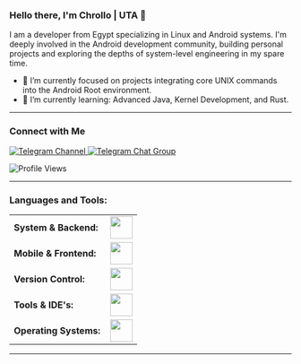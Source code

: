 ### Hello there, I'm Chrollo | UTA 👋

I am a developer from Egypt specializing in Linux and Android systems. I'm deeply involved in the Android development community, building personal projects and exploring the depths of system-level engineering in my spare time.

- 🔭 I’m currently focused on projects integrating core UNIX commands into the Android Root environment.
- 🌱 I’m currently learning: Advanced Java, Kernel Development, and Rust.

---

### Connect with Me
<p align="left">
  <a href="https://t.me/UTA_storage" target="_blank">
    <img src="https://img.shields.io/badge/Telegram-Channel-2CA5E0?style=for-the-badge&logo=telegram&logoColor=white" alt="Telegram Channel">
  </a>
  <a href="https://t.me/UTA_storage_chat" target="_blank">
    <img src="https://img.shields.io/badge/Telegram-Chat%20Group-2CA5E0?style=for-the-badge&logo=telegram&logoColor=white" alt="Telegram Chat Group">
  </a>
</p>

<p align="left"> 
  <img src="https://komarev.com/ghpvc/?username=ChrolloUTA&label=Profile%20Views&color=0e75b6&style=flat-square" alt="Profile Views"/>
</p>

---
### Languages and Tools:
<table>
    <tr>
        <td style="font-weight: bold; padding-right: 10px; vertical-align: center;">System & Backend:</td>
        <td><img height="40" src="https://skillicons.dev/icons?i=c,cpp,java,kotlin,rust,python,bash"/></td>
    </tr>
    <tr>
        <td style="font-weight: bold; padding-right: 10px; vertical-align: center;">Mobile & Frontend:</td>
        <td><img height="40" src="https://skillicons.dev/icons?i=android,html,css,js"/></td>
    </tr>
    <tr>
        <td style="font-weight: bold; padding-right: 10px; vertical-align: center;">Version Control:</td>
        <td><img height="40" src="https://skillicons.dev/icons?i=git,github,gitlab"/></td>
    </tr>
    <tr>
        <td style="font-weight: bold; padding-right: 10px; vertical-align: center;">Tools & IDE's:</td>
        <td><img height="40" src="https://skillicons.dev/icons?i=vscode,neovim,androidstudio,docker"/></td>
    </tr>
    <tr>
        <td style="font-weight: bold; padding-right: 10px; vertical-align: center;">Operating Systems:</td>
        <td><img height="40" src="https://skillicons.dev/icons?i=linux,arch,ubuntu"/></td>
    </tr>
</table>

---
